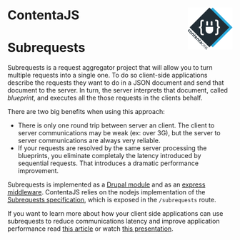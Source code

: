 <!--
  This file was generated by emdaer

  Its template can be found at .emdaer/docs/subrequests.emdaer.md
-->

<h1 id="contentajs-img-align-right-src-logo-svg-alt-contenta-logo-title-contenta-logo-width-100-">ContentaJS <img align="right" src="./logo.svg" alt="Contenta logo" title="Contenta logo" width="100"></h1>
<h1 id="subrequests">Subrequests</h1>
<p>Subrequests is a request aggregator project that will allow you to turn multiple
requests into a single one. To do so client-side applications describe the
requests they want to do in a JSON document and send that document to the
server. In turn, the server interprets that document, called <em>blueprint</em>, and
executes all the those requests in the clients behalf.</p>
<p>There are two big benefits when using this approach:</p>
<ul>
<li>There is only one round trip between server an client. The client to server
communications may be weak (ex: over 3G), but the server to server
communications are always very reliable.</li>
<li>If your requests are resolved by the same server processing the blueprints,
you eliminate completaly the latency introduced by sequential requests. That
introduces a dramatic performance improvement.</li>
</ul>
<p>Subrequests is implemented as a <a href="https://www.drupal.org/project/subrequests">Drupal module</a>
and as an <a href="https://github.com/e0ipso/subrequests-express">express middleware</a>.
ContentaJS relies on the nodejs implementation of the
<a href="http://cgit.drupalcode.org/subrequests/tree/SPECIFICATION.md">Subrequests specification</a>,
which is exposed in the <code>/subrequests</code> route.</p>
<p>If you want to learn more about how your client side applications can use
subrequests to reduce communications latency and improve application performance
read <a href="https://www.lullabot.com/articles/incredible-decoupled-performance-with-subrequests">this article</a>
or watch <a href="https://events.drupal.org/nashville2018/sessions/decoupled-drupal-hard-problems">this presentation</a>.</p>
